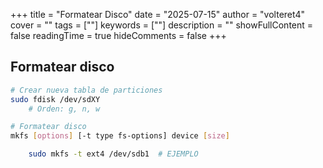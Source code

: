 +++
title = "Formatear Disco"
date = "2025-07-15"
author = "volteret4"
cover = ""
tags = [""]
keywords = [""]
description = ""
showFullContent = false
readingTime = true
hideComments = false
+++


## Formatear disco

``` bash
# Crear nueva tabla de particiones 
sudo fdisk /dev/sdXY
	# Orden: g, n, w

# Formatear disco
mkfs [options] [-t type fs-options] device [size]

	sudo mkfs -t ext4 /dev/sdb1  # EJEMPLO
```
